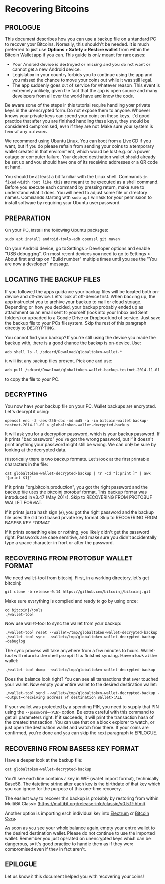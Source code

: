 Recovering Bitcoins
===================

## PROLOGUE

This document describes how you can use a backup file on a standard PC to recover your Bitcoins.
Normally, this shouldn't be needed. It is much preferred to just use **Options > Safety > Restore wallet** from within the Bitcoin Wallet app if you can. This guide is only meant for rare cases:

- Your Android device is destroyed or missing and you do not want or cannot get a new Android
  device.
- Legislation in your country forbids you to continue using the app and you missed the chance to
  move your coins out while it was still legal.
- The app suddenly goes out of service for whatever reason. This event is extremely unlikely,
  given the fact that the app is open source and many developers from all over the world have and
  know the code.

Be aware some of the steps in this tutorial require handling your private keys in the unencrypted
form. Do not expose them to anyone. Whoever knows your private keys can spend your coins on these
keys. It'd good practice that after you are finished handling these keys, they should be
considered compromised, even if they are not. Make sure your system is free of any malware.

We recommend using Ubuntu Linux. You can boot from a Live CD if you want, but if you do please
refrain from sending your coins to a temporary wallet created in that environment, which would be
lost e.g. on a power outage or computer failure. Your desired destination wallet should already be
set up and you should have one of its receiving addresses or a QR code at hand.

You should be at least a bit familiar with the Linux shell. Commands `in fixed-width font like this`
are meant to be executed as a shell command. Before you execute each command by pressing return,
make sure to understand what it does. You will need to adjust some file or directory names.
Commands starting with `sudo apt` will ask for your permission to install software by
requiring your Ubuntu user password.


## PREPARATION

On your PC, install the following Ubuntu packages:

    sudo apt install android-tools-adb openssl git maven

On your Android device, go to Settings > Developer options and enable "USB debugging". On most
recent devices you need to go to Settings > About first and tap on "Build number" multiple times
until you see the "You are now a developer" message.


## LOCATING THE BACKUP FILES

If you followed the apps guidance your backup files will be located both on-device and off-device.
Let's look at off-device first. When backing up, the app instructed you to archive your backup to
mail or cloud storage. Depending on how you decided, your backup probably ended up as attachment
on an email sent to yourself (look into your Inbox and Sent folders) or uploaded to a Google Drive
or Dropbox kind of service. Just save the backup file to your PCs filesystem. Skip the rest of this
paragraph directly to DECRYPTING.

You cannot find your backup? If you're still using the device you made the backup with, there is
a good chance the backup is on-device. Use:

    adb shell ls -l /sdcard/Download/globaltoken-wallet-*

It will list any backup files present. Pick one and use:

    adb pull /sdcard/Download/globaltoken-wallet-backup-testnet-2014-11-01

to copy the file to your PC.


## DECRYPTING

You now have your backup file on your PC. Wallet backups are encrypted. Let's decrypt it using:

    openssl enc -d -aes-256-cbc -md md5 -a -in bitcoin-wallet-backup-testnet-2014-11-01 > globaltoken-wallet-decrypted-backup

It will ask you for a decryption password, which is your backup password. If it prints
"bad password" you've got the wrong password, but if it doesn't print anything your password might
still be wrong. We can only be sure by looking at the decrypted data.

Historically there is two backup formats. Let's look at the first printable characters in the file:

    cat globaltoken-wallet-decrypted-backup | tr -cd "[:print:]" | awk '{print $1}'

If it prints "org.bitcoin.production", you got the right password and the backup file uses the
bitcoinj protobuf format. This backup format was introduced in v3.47 (May 2014). Skip to
RECOVERING FROM PROTOBUF WALLET FORMAT.

If it prints just a hash sign (`#`), you got the right password and the backup file uses the old
text based private key format. Skip to RECOVERING FROM BASE58 KEY FORMAT.

If it prints something else or nothing, you likely didn't get the password right. Passwords are
case sensitive, and make sure you didn't accidentally type a space character in front or after the
password.


## RECOVERING FROM PROTOBUF WALLET FORMAT

We need wallet-tool from bitcoinj. First, in a working directory, let's get bitcoinj:

    git clone -b release-0.14 https://github.com/bitcoinj/bitcoinj.git

Make sure everything is compiled and ready to go by using once:

    cd bitcoinj/tools
    ./wallet-tool

Now use wallet-tool to sync the wallet from your backup:

    ./wallet-tool reset --wallet=/tmp/globaltoken-wallet-decrypted-backup
    ./wallet-tool sync --wallet=/tmp/globaltoken-wallet-decrypted-backup --debuglog

The sync process will take anywhere from a few minutes to hours. Wallet-tool will return to the
shell prompt if its finished syncing. Have a look at the wallet:

    ./wallet-tool dump --wallet=/tmp/globaltoken-wallet-decrypted-backup

Does the balance look right? You can see all transactions that ever touched your wallet. Now empty
your entire wallet to the desired destination wallet:

    ./wallet-tool send --wallet=/tmp/globaltoken-wallet-decrypted-backup --output=<receiving address of destination wallet>:ALL

If your wallet was protected by a spending PIN, you need to supply that PIN using the
`--password=<PIN>` option. Be extra careful with this command to get all parameters right. If it
succeeds, it will print the transaction hash of the created transaction. You can use that on
a block explorer to watch, or just open the destination wallet and watch from there. If your coins
are confirmed, you're done and you can skip the next paragraph to EPILOGUE.


## RECOVERING FROM BASE58 KEY FORMAT

Have a deeper look at the backup file:

    cat globaltoken-wallet-decrypted-backup

You'll see each line contains a key in WIF (wallet import format), technically Base58. The
datetime string after each key is the birthdate of that key which you can ignore for the purpose
of this one-time recovery.

The easiest way to recover this backup is probably by restoring from within MultiBit Classic
(https://multibit.org/release-info/classic/v0.5.19.html).

Another option is importing each individual key into [Electrum](https://electrum.org)
or [Bitcoin Core](https://bitcoin.org/en/bitcoin-core/).

As soon as you see your whole balance again, empty your entire wallet to the desired destination
wallet. Please do not continue to use the imported wallet. Remember you just operated on
unencrypted keys which can be dangerous, so it's good practice to handle them as if they were
compromised even if they in fact aren't.


## EPILOGUE

Let us know if this document helped you with recovering your coins!
